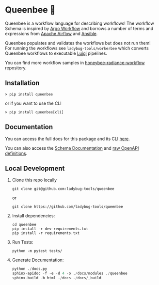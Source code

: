 # Queenbee :crown:

Queenbee is a workflow language for describing workflows! The workflow Schema
is inspired by [Argo Workflow](https://argoproj.github.io/docs/argo/readme.html) and
borrows a number of terms and expressions from
[Apache Airflow](http://airflow.apache.org/) and [Ansible](https://docs.ansible.com/).

Queenbee populates and validates the workflows but does not run them! For running the
workflows see `ladybug-tools/workerbee` which converts Queenbee workflows to executable
[Luigi](https://luigi.readthedocs.io/en/stable/) pipelines.

You can find more workflow samples in
[honeybee-radiance-workflow](https://github.com/ladybug-tools/honeybee-radiance-workflow)
repository.


## Installation

```
> pip install queenbee
```

or if you want to use the CLI
```
> pip install queenbee[cli]
```


## Documentation

You can access the full docs for this package and its CLI [here](https://ladybug.tools/queenbee).

You can also access the [Schema Documentation](https://ladybug.tools/queenbee/redoc.html) and [raw OpenAPI definitions](https://ladybug.tools/queenbee/openapi.json).

## Local Development

1. Clone this repo locally

    ```console
    git clone git@github.com:ladybug-tools/queenbee
    ```

    or
 
    ```console
    git clone https://github.com/ladybug-tools/queenbee
    ```

2. Install dependencies:

    ```console
    cd queenbee
    pip install -r dev-requirements.txt
    pip install -r requirements.txt
    ```

3. Run Tests:

    ```console
    python -m pytest tests/
    ```

4. Generate Documentation:

    ```python
    python ./docs.py
    sphinx-apidoc -f -e -d 4 -o ./docs/modules ./queenbee
    sphinx-build -b html ./docs ./docs/_build
    ```
